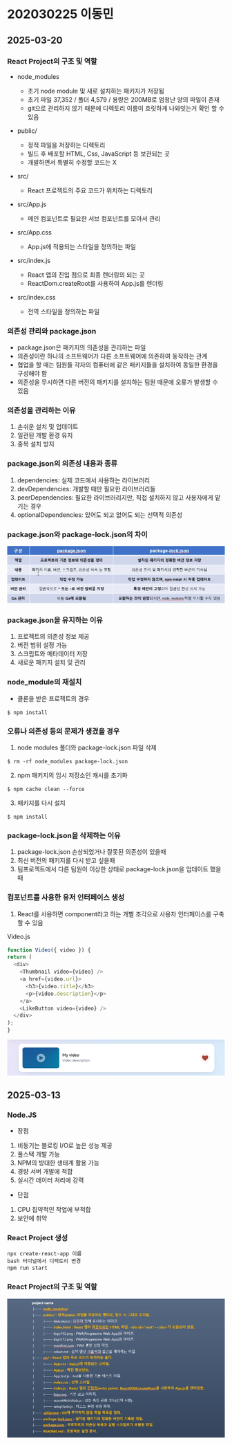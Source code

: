 # 202030225 이동민 

## 2025-03-20
### React Project의 구조 및 역할

- node_modules 
  - 초기 node module 및 새로 설치하는 패키지가 저장됨
  - 초기 파일 37,352 / 폴더 4,579 / 용량은 200MB로 엄청난 양의 파일이 존재
  - git으로 관리하지 않기 때문에 디렉토리 이름이 흐릿하게 나와잇는거 확인 할 수 있음

- public/ 
  - 정적 파일을 저장하는 디렉토리
  - 빌드 후 배포할 HTML, Css, JavaScript 등 보관되는 곳
  - 개발하면서 특별히 수정할 코드는 X

- src/ 
  - React 프로젝트의 주요 코드가 위치하는 디렉토리

- src/App.js
  - 메인 컴포넌트로 필요한 서브 컴포넌트를 모아서 관리

- src/App.css
  - App.js에 적용되는 스타일을 정의하는 파일

- src/index.js
  - React 앱의 진입 점으로 최종 렌더링의 되는 곳
  - ReactDom.createRoot를 사용하여 App.js를 렌더링

- src/index.css
  - 전역 스타일을 정의하는 파일

### 의존성 관리와 package.json

  - package.json은 패키지의 의존성을 관리하는 파일
  - 의존성이란 하나의 소프트웨어가 다른 소프트웨어에 의존하여 동작하는 관계 
  - 협업을 할 때는 팀원들 각자의 컴퓨터에 같은 패키지들을 설치하여 동일한 환경을 구성해야 함
  - 의존성을 무시하면 다른 버전의 패키지를 설치하는 팀원 때문에 오류가 발생할 수 있음

### 의존성을 관리하는 이유
  1. 손쉬운 설치 및 업데이트
  2. 일관된 개발 환경 유지
  3. 중복 설치 방지

### package.json의 의존성 내용과 종류
  1. dependencies: 실제 코드에서 사용하는 라이브러리
  2. devDependencies: 개발할 때만 필요한 라이브러리들
  3. peerDependencies: 필요한 라이브러리지만, 직접 설치하지 않고 사용자에게 맡기는 경우
  4. optionalDependencies: 있어도 되고 없어도 되는 선택적 의존성

### package.json와 package-lock.json의 차이

![alt text](image/image2.png)

### package.json을 유지하는 이유
  1. 프로젝트의 의존성 정보 제공
  2. 버전 범위 설정 가능
  3. 스크립트와 메타데이터 저장
  4. 새로운 패키지 설치 및 관리

### node_module의 재설치
  - 클론을 받은 프로젝트의 경우
```
$ npm install
```

### 오류나 의존성 등의 문제가 생겼을 경우
  1. node modules 폴더와 package-lock.json 파일 삭제
  ```
  $ rm -rf node_modules package-lock.json
  ```
  2. npm 패키지의 임시 저장소인 캐시를 초기화 
  ```
  $ npm cache clean --force
  ```
  3. 패키지를 다시 설치
  ```
  $ npm install
  ```

### package-lock.json을 삭제하는 이유
  1. package-lock.json 손상되었거나 잘못된 의존성이 있을때
  2. 최신 버전의 패키지를 다시 받고 싶을때
  3. 팀프로젝트에서 다른 팀원이 이상한 상태로 package-lock.json을 업데이트 했을때

### 컴포넌트를 사용한 유저 인터페이스 생성
  1. React를 사용하면 component라고 하는 개별 조각으로 사용자 인터페이스를 구축할 수 있음 

Video.js
  ```Javascript
  function Video({ video }) {
  return (
    <div>
      <Thumbnail video={video} />
      <a href={video.url}>
        <h3>{video.title}</h3>
        <p>{video.description}</p>
      </a>
      <LikeButton video={video} />
    </div>
  );
}
  ```
![alt text](image/image3.png)

## 2025-03-13
### Node.JS 
  - 장점
  1. 비동기는 블로킹 I/O로  높은 성능 제공
  2. 풀스택 개발 가능
  3. NPM의 방대한 생태계 활용 가능
  4. 경량 서버 개발에 적합
  5. 실시간 데이터 처리에 강력

  - 단점
  1. CPU 집약적인 작업에 부적합
  2. 보안에 취약

### React Project 생성
```
npx create-react-app 이름
bash 터미널에서 디렉토리 변경
npm run start
```
### React Project의 구조 및 역할
![alt text](image/image1.png)